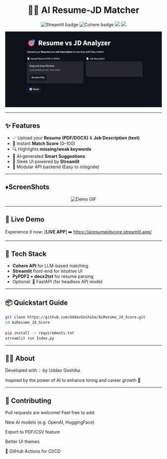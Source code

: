 <h1 align="center">📄💼 AI Resume‑JD Matcher</h1>

<p align="center">
  <img src="https://img.shields.io/badge/Streamlit-AI-blue?logo=streamlit" alt="Streamlit badge" />
  <img src="https://img.shields.io/badge/Cohere‑Powered‑LLM‑AI-green?logo=cohere" alt="Cohere badge" />
  <img src="https://img.shields.io/github/stars/UddavGoshika/AiResume_Jd_Score?style=social" />
  <img src="https://img.shields.io/github/forks/UddavGoshika/AiResume_Jd_Score?style=social" />
</p>

<p align="center">
  <img src="https://raw.githubusercontent.com/UddavGoshika/AiResume_Jd_Score/refs/heads/main/FirstUI.png" width="600" alt="Demo GIF">
</p>

---

## ✨ Features

- ✅ Upload your **Resume (PDF/DOCX)** & **Job Description (text)**
- 🔢 Instant **Match Score** (0–100)
- 🔍 Highlights **missing/weak keywords**
- 💬 AI‑generated **Smart Suggestions**
- 🎨 Sleek UI powered by **Streamlit**
- 🔁 Modular API backend (Easy to integrate)

---

## ♦️ScreenShots

<p align="center">
  <img src="https://user-images.githubusercontent.com/YOUR_USER/YOUR_REPO/demo.gif" width="600" alt="Demo GIF">
</p>


---
## 🚀 Live Demo

Experience it now: [**LIVE APP**] ➡️ https://airesumejdscore.streamlit.app/

---

## 🧩 Tech Stack

- **Cohere API** for LLM-based matching
- **Streamlit** front-end for intuitive UI
- **PyPDF2 + docx2txt** for resume parsing
- Optional: 🐍 FastAPI (for headless API mode)

---

## 📦 Quickstart Guide

```bash
git clone https://github.com/UddavGoshika/AiResume_Jd_Score.git
cd AiResume_Jd_Score

pip install -r requirements.txt
streamlit run Index.py

```

---

## 🙋‍♂️ About
Developed with 💡 by Uddav Goshika.

Inspired by the power of AI to enhance hiring and career growth 🚀

---

## 🤝 Contributing
Pull requests are welcome! Feel free to add:

New AI models (e.g. OpenAI, HuggingFace)

Export to PDF/CSV feature

Better UI themes

🚀 GitHub Actions for CI/CD


